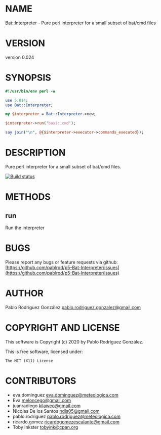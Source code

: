 # NAME

Bat::Interpreter - Pure perl interpreter for a small subset of bat/cmd files

# VERSION

version 0.024

# SYNOPSIS

```perl
#!/usr/bin/env perl -w

use 5.014;
use Bat::Interpreter;

my $interpreter = Bat::Interpreter->new;

$interpreter->run('basic.cmd');

say join("\n", @{$interpreter->executor->commands_executed});
```

# DESCRIPTION

Pure perl interpreter for a small subset of bat/cmd files.

[![Build status](https://ci.appveyor.com/api/projects/status/xi8e6fjjxwfp77th/branch/master?svg=true)](https://ci.appveyor.com/project/pablrod/p5-bat-interpreter/branch/master)

# METHODS

## run

Run the interpreter

# BUGS

Please report any bugs or feature requests via github: [https://github.com/pablrod/p5-Bat-Interpreter/issues](https://github.com/pablrod/p5-Bat-Interpreter/issues)

# AUTHOR

Pablo Rodríguez González <pablo.rodriguez.gonzalez@gmail.com>

# COPYRIGHT AND LICENSE

This software is Copyright (c) 2020 by Pablo Rodríguez González.

This is free software, licensed under:

```
The MIT (X11) License
```

# CONTRIBUTORS

- eva.dominguez <eva.dominguez@meteologica.com>
- Eva <meloncego@gmail.com>
- juanradiego <kilaweo@gmail.com>
- Nicolas De los Santos <ndls05@gmail.com>
- pablo.rodriguez <pablo.rodriguez@meteologica.com>
- ricardo.gomez <ricardogomezescalante@gmail.com>
- Toby Inkster <tobyink@cpan.org>
